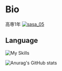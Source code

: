 # Bio
高専1年
[![sasa_05](https://img.shields.io/endpoint?url=https%3A%2F%2Fatcoder-badges.now.sh%2Fapi%2Fatcoder%2Fjson%2Fsasa_05)](https://atcoder.jp/users/sasa_05)
## Language
![My Skills](https://skillicons.dev/icons?i=js,ts,html,css,react,nextjs,regex,nodejs,express,c,cpp,java,py,mysql,bash,powershell,gradle,maven,npm,github,githubactions,visualstudio,vscode,eclipse,idea,notion)

![Anurag's GitHub stats](https://github-readme-stats.vercel.app/api?username=sasa-prog)
